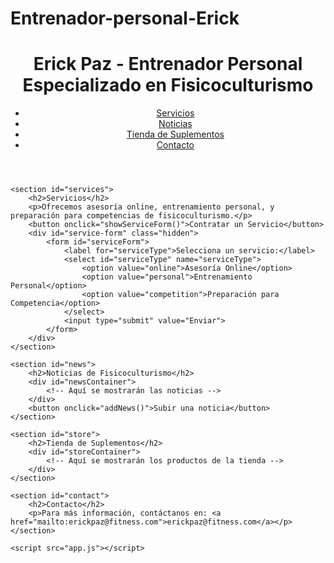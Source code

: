# Entrenador-personal-Erick
<!DOCTYPE html>
<html lang="es">
<head>
    <meta charset="UTF-8">
    <meta name="viewport" content="width=device-width, initial-scale=1.0">
    <title>Erick Paz - Entrenador Personal</title>
    <link rel="stylesheet" href="style.css">
</head>
<body>
    <header>
        <h1>Erick Paz - Entrenador Personal Especializado en Fisicoculturismo</h1>
        <nav>
            <ul>
                <li><a href="#services">Servicios</a></li>
                <li><a href="#news">Noticias</a></li>
                <li><a href="#store">Tienda de Suplementos</a></li>
                <li><a href="#contact">Contacto</a></li>
            </ul>
        </nav>
    </header>

    <section id="services">
        <h2>Servicios</h2>
        <p>Ofrecemos asesoría online, entrenamiento personal, y preparación para competencias de fisicoculturismo.</p>
        <button onclick="showServiceForm()">Contratar un Servicio</button>
        <div id="service-form" class="hidden">
            <form id="serviceForm">
                <label for="serviceType">Selecciona un servicio:</label>
                <select id="serviceType" name="serviceType">
                    <option value="online">Asesoría Online</option>
                    <option value="personal">Entrenamiento Personal</option>
                    <option value="competition">Preparación para Competencia</option>
                </select>
                <input type="submit" value="Enviar">
            </form>
        </div>
    </section>

    <section id="news">
        <h2>Noticias de Fisicoculturismo</h2>
        <div id="newsContainer">
            <!-- Aquí se mostrarán las noticias -->
        </div>
        <button onclick="addNews()">Subir una noticia</button>
    </section>

    <section id="store">
        <h2>Tienda de Suplementos</h2>
        <div id="storeContainer">
            <!-- Aquí se mostrarán los productos de la tienda -->
        </div>
    </section>

    <section id="contact">
        <h2>Contacto</h2>
        <p>Para más información, contáctanos en: <a href="mailto:erickpaz@fitness.com">erickpaz@fitness.com</a></p>
    </section>

    <script src="app.js"></script>
</body>
</html>
